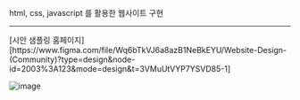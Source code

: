 html, css, javascript 를 활용한 웹사이트 구현
<hr>
[시안 샘플링 홈페이지] [https://www.figma.com/file/Wq6bTkVJ6a8azB1NeBkEYU/Website-Design-(Community)?type=design&node-id=2003%3A123&mode=design&t=3VMuUtVYP7YSVD85-1]
<br>

![image](https://github.com/LeeYoungin09/practice1/assets/162850969/7c3dc6ca-8bbf-4a61-8282-bde8aa76148d)
